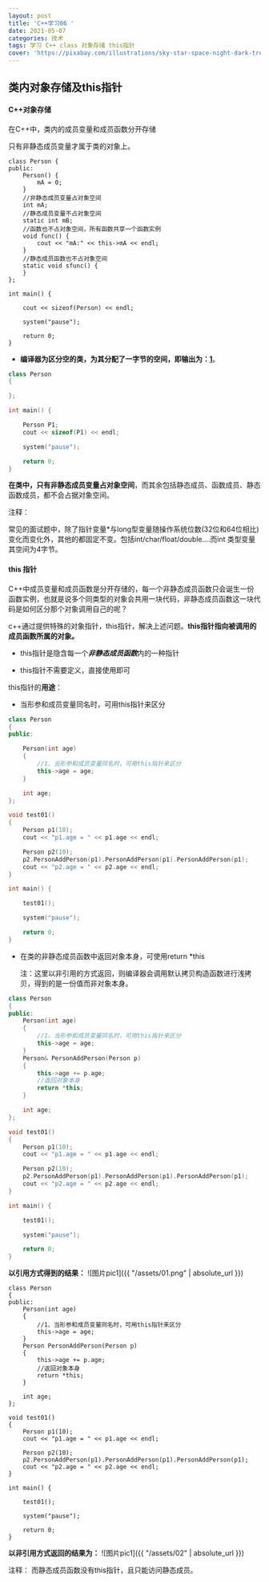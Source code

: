```yaml
---
layout: post
title: 'C++学习06 '
date: 2021-05-07
categories: 技术
tags: 学习 C++ class 对象存储 this指针
cover: 'https://pixabay.com/illustrations/sky-star-space-night-dark-tree-5375005/'
---
```


## 类内对象存储及this指针

#### C++对象存储

在C++中，类内的成员变量和成员函数分开存储

只有非静态成员变量才属于类的对象上。

```
class Person {
public:
    Person() {
        mA = 0;
    }
    //非静态成员变量占对象空间
    int mA;
    //静态成员变量不占对象空间
    static int mB; 
    //函数也不占对象空间，所有函数共享一个函数实例
    void func() {
        cout << "mA:" << this->mA << endl;
    }
    //静态成员函数也不占对象空间
    static void sfunc() {
    }
};

int main() {

    cout << sizeof(Person) << endl;

    system("pause");

    return 0;
}
```

- **编译器为区分空的类，为其分配了一字节的空间，即输出为：<u>1</u>**。

```c++
class Person 
{

};

int main() {

    Person P1;
    cout << sizeof(P1) << endl;

    system("pause");

    return 0;
}
```

**在类中，只有非静态成员变量占对象空间**，而其余包括静态成员、函数成员、静态函数成员，都不会占据对象空间。



注释：

常见的面试题中，除了指针变量*与long型变量随操作系统位数(32位和64位相比)变化而变化外，其他的都固定不变。包括int/char/float/double....而int 类型变量其空间为4字节。

#### this 指针

C++中成员变量和成员函数是分开存储的，每一个非静态成员函数只会诞生一份函数实例，也就是说多个同类型的对象会共用一块代码，非静态成员函数这一块代码是如何区分那个对象调用自己的呢？

c++通过提供特殊的对象指针，this指针，解决上述问题。**this指针指向被调用的成员函数所属的对象。**

- this指针是隐含每一个***非静态成员函数***内的一种指针

- this指针不需要定义，直接使用即可

this指针的**用途**：

*  当形参和成员变量同名时，可用this指针来区分

```c++
class Person
{
public:

	Person(int age)
	{
		//1、当形参和成员变量同名时，可用this指针来区分
		this->age = age;
	}

	int age;
};

void test01()
{
	Person p1(10);
	cout << "p1.age = " << p1.age << endl;

	Person p2(10);
	p2.PersonAddPerson(p1).PersonAddPerson(p1).PersonAddPerson(p1);
	cout << "p2.age = " << p2.age << endl;
}

int main() {

	test01();

	system("pause");

	return 0;
}
```

* 在类的非静态成员函数中返回对象本身，可使用return *this

  注：这里以非引用的方式返回，则编译器会调用默认拷贝构造函数进行浅拷贝，得到的是一份值而非对象本身。

```c++
class Person
{
public:
    Person(int age)
	{
		//1、当形参和成员变量同名时，可用this指针来区分
		this->age = age;
	}
	Person& PersonAddPerson(Person p)
	{
		this->age += p.age;
		//返回对象本身
		return *this;
	}

	int age;
};

void test01()
{
	Person p1(10);
	cout << "p1.age = " << p1.age << endl;

	Person p2(10);
	p2.PersonAddPerson(p1).PersonAddPerson(p1).PersonAddPerson(p1);
	cout << "p2.age = " << p2.age << endl;
}

int main() {

	test01();

	system("pause");

	return 0;
}
```

**以引用方式得到的结果：**
![图片pic1]({{ "/assets/01.png" | absolute_url }})
```
class Person
{
public:
    Person(int age)
	{
		//1、当形参和成员变量同名时，可用this指针来区分
		this->age = age;
	}
	Person PersonAddPerson(Person p)
	{
		this->age += p.age;
		//返回对象本身
		return *this;
	}

	int age;
};

void test01()
{
	Person p1(10);
	cout << "p1.age = " << p1.age << endl;

	Person p2(10);
	p2.PersonAddPerson(p1).PersonAddPerson(p1).PersonAddPerson(p1);
	cout << "p2.age = " << p2.age << endl;
}

int main() {

	test01();

	system("pause");

	return 0;
}
```

**以非引用方式返回的结果为：**
![图片pic1]({{ "/assets/02" | absolute_url }})

注释：
而静态成员函数没有this指针，且只能访问静态成员。